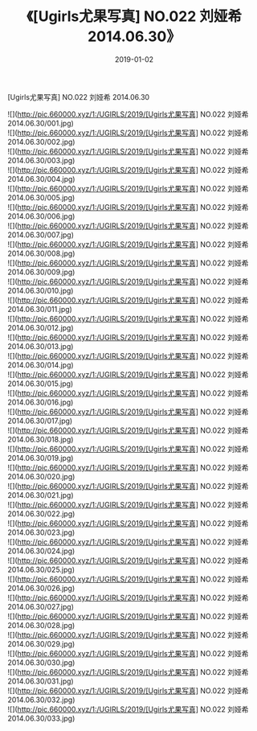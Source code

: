 ﻿---
layout: post
title:  《[Ugirls尤果写真] NO.022 刘娅希 2014.06.30》
date:   2019-01-02
img: http://pic.660000.xyz/1:/UGIRLS/2019/[Ugirls尤果写真] NO.022 刘娅希 2014.06.30/000.jpg
categories: [美女, 清纯, 唯美]
---

[Ugirls尤果写真] NO.022 刘娅希 2014.06.30

 ![](http://pic.660000.xyz/1:/UGIRLS/2019/[Ugirls尤果写真] NO.022 刘娅希 2014.06.30/001.jpg) <br>![](http://pic.660000.xyz/1:/UGIRLS/2019/[Ugirls尤果写真] NO.022 刘娅希 2014.06.30/002.jpg) <br>![](http://pic.660000.xyz/1:/UGIRLS/2019/[Ugirls尤果写真] NO.022 刘娅希 2014.06.30/003.jpg) <br>![](http://pic.660000.xyz/1:/UGIRLS/2019/[Ugirls尤果写真] NO.022 刘娅希 2014.06.30/004.jpg) <br>![](http://pic.660000.xyz/1:/UGIRLS/2019/[Ugirls尤果写真] NO.022 刘娅希 2014.06.30/005.jpg) <br>![](http://pic.660000.xyz/1:/UGIRLS/2019/[Ugirls尤果写真] NO.022 刘娅希 2014.06.30/006.jpg) <br>![](http://pic.660000.xyz/1:/UGIRLS/2019/[Ugirls尤果写真] NO.022 刘娅希 2014.06.30/007.jpg) <br>![](http://pic.660000.xyz/1:/UGIRLS/2019/[Ugirls尤果写真] NO.022 刘娅希 2014.06.30/008.jpg) <br>![](http://pic.660000.xyz/1:/UGIRLS/2019/[Ugirls尤果写真] NO.022 刘娅希 2014.06.30/009.jpg) <br>![](http://pic.660000.xyz/1:/UGIRLS/2019/[Ugirls尤果写真] NO.022 刘娅希 2014.06.30/010.jpg) <br>![](http://pic.660000.xyz/1:/UGIRLS/2019/[Ugirls尤果写真] NO.022 刘娅希 2014.06.30/011.jpg) <br>![](http://pic.660000.xyz/1:/UGIRLS/2019/[Ugirls尤果写真] NO.022 刘娅希 2014.06.30/012.jpg) <br>![](http://pic.660000.xyz/1:/UGIRLS/2019/[Ugirls尤果写真] NO.022 刘娅希 2014.06.30/013.jpg) <br>![](http://pic.660000.xyz/1:/UGIRLS/2019/[Ugirls尤果写真] NO.022 刘娅希 2014.06.30/014.jpg) <br>![](http://pic.660000.xyz/1:/UGIRLS/2019/[Ugirls尤果写真] NO.022 刘娅希 2014.06.30/015.jpg) <br>![](http://pic.660000.xyz/1:/UGIRLS/2019/[Ugirls尤果写真] NO.022 刘娅希 2014.06.30/016.jpg) <br>![](http://pic.660000.xyz/1:/UGIRLS/2019/[Ugirls尤果写真] NO.022 刘娅希 2014.06.30/017.jpg) <br>![](http://pic.660000.xyz/1:/UGIRLS/2019/[Ugirls尤果写真] NO.022 刘娅希 2014.06.30/018.jpg) <br>![](http://pic.660000.xyz/1:/UGIRLS/2019/[Ugirls尤果写真] NO.022 刘娅希 2014.06.30/019.jpg) <br>![](http://pic.660000.xyz/1:/UGIRLS/2019/[Ugirls尤果写真] NO.022 刘娅希 2014.06.30/020.jpg) <br>![](http://pic.660000.xyz/1:/UGIRLS/2019/[Ugirls尤果写真] NO.022 刘娅希 2014.06.30/021.jpg) <br>![](http://pic.660000.xyz/1:/UGIRLS/2019/[Ugirls尤果写真] NO.022 刘娅希 2014.06.30/022.jpg) <br>![](http://pic.660000.xyz/1:/UGIRLS/2019/[Ugirls尤果写真] NO.022 刘娅希 2014.06.30/023.jpg) <br>![](http://pic.660000.xyz/1:/UGIRLS/2019/[Ugirls尤果写真] NO.022 刘娅希 2014.06.30/024.jpg) <br>![](http://pic.660000.xyz/1:/UGIRLS/2019/[Ugirls尤果写真] NO.022 刘娅希 2014.06.30/025.jpg) <br>![](http://pic.660000.xyz/1:/UGIRLS/2019/[Ugirls尤果写真] NO.022 刘娅希 2014.06.30/026.jpg) <br>![](http://pic.660000.xyz/1:/UGIRLS/2019/[Ugirls尤果写真] NO.022 刘娅希 2014.06.30/027.jpg) <br>![](http://pic.660000.xyz/1:/UGIRLS/2019/[Ugirls尤果写真] NO.022 刘娅希 2014.06.30/028.jpg) <br>![](http://pic.660000.xyz/1:/UGIRLS/2019/[Ugirls尤果写真] NO.022 刘娅希 2014.06.30/029.jpg) <br>![](http://pic.660000.xyz/1:/UGIRLS/2019/[Ugirls尤果写真] NO.022 刘娅希 2014.06.30/030.jpg) <br>![](http://pic.660000.xyz/1:/UGIRLS/2019/[Ugirls尤果写真] NO.022 刘娅希 2014.06.30/031.jpg) <br>![](http://pic.660000.xyz/1:/UGIRLS/2019/[Ugirls尤果写真] NO.022 刘娅希 2014.06.30/032.jpg) <br>![](http://pic.660000.xyz/1:/UGIRLS/2019/[Ugirls尤果写真] NO.022 刘娅希 2014.06.30/033.jpg) <br>